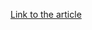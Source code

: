 [Link to the article](https://www.fireeye.com/blog/threat-research/2019/07/hard-pass-declining-apt34-invite-to-join-their-professional-network.html)
